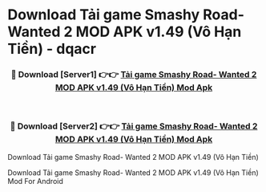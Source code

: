# Download Tải game Smashy Road- Wanted 2 MOD APK v1.49 (Vô Hạn Tiền) - dqacr


<div align="center">
<h3>🔴 Download [Server1] 👉👉 <a href="https://apk-comot.site?title=Tải_game_Smashy_Road-_Wanted_2_MOD_APK_v1.49_(Vô_Hạn_Tiền)">Tải game Smashy Road- Wanted 2 MOD APK v1.49 (Vô Hạn Tiền) Mod Apk</a></h3><br>
<h3>🔴 Download [Server2] 👉👉 <a href="https://apk-comot.site?title=Tải_game_Smashy_Road-_Wanted_2_MOD_APK_v1.49_(Vô_Hạn_Tiền)">Tải game Smashy Road- Wanted 2 MOD APK v1.49 (Vô Hạn Tiền) Mod Apk</a></h3>
</div>



Download Tải game Smashy Road- Wanted 2 MOD APK v1.49 (Vô Hạn Tiền) 

Download Tải game Smashy Road- Wanted 2 MOD APK v1.49 (Vô Hạn Tiền) Mod For Android